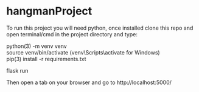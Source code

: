 # hangmanProject 
To run this project you will need python, once installed clone this repo and open terminal/cmd in the project directory and type:

python(3) -m venv venv  
source venv/bin/activate (venv\Scripts\activate for Windows)  
pip(3) install -r requirements.txt

flask run  

Then open a tab on your browser and go to http://localhost:5000/
